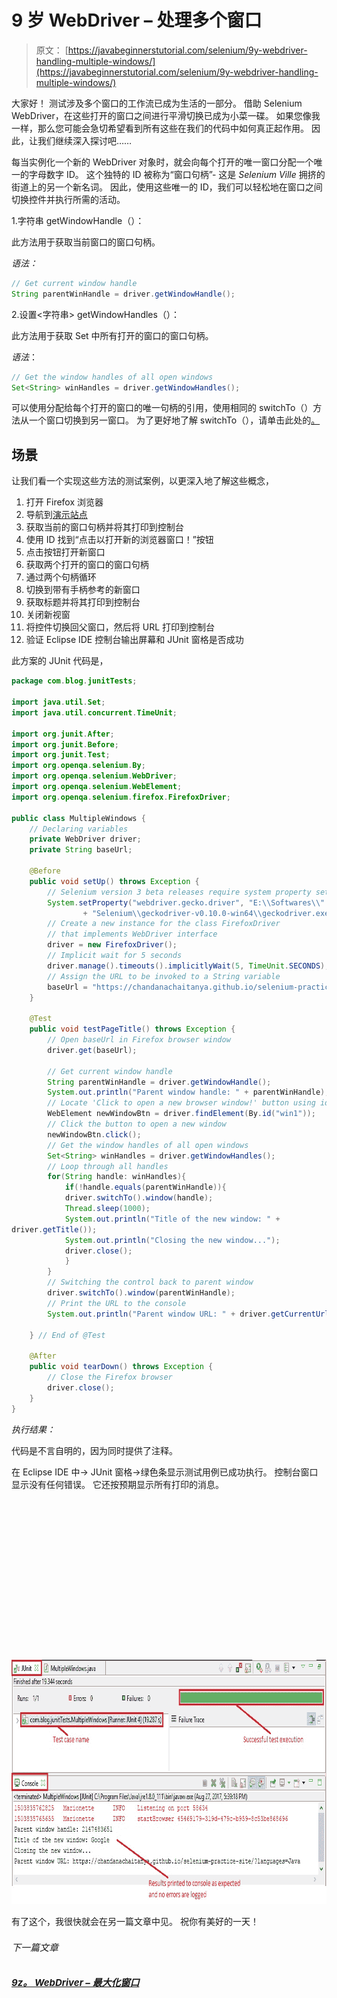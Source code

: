 # 9 岁 WebDriver – 处理多个窗口

> 原文： [https://javabeginnerstutorial.com/selenium/9y-webdriver-handling-multiple-windows/](https://javabeginnerstutorial.com/selenium/9y-webdriver-handling-multiple-windows/)

大家好！ 测试涉及多个窗口的工作流已成为生活的一部分。 借助 Selenium WebDriver，在这些打开的窗口之间进行平滑切换已成为小菜一碟。 如果您像我一样，那么您可能会急切希望看到所有这些在我们的代码中如何真正起作用。 因此，让我们继续深入探讨吧……

每当实例化一个新的 WebDriver 对象时，就会向每个打开的唯一窗口分配一个唯一的字母数字 ID。 这个独特的 ID 被称为“窗口句柄”- 这是 *Selenium Ville* 拥挤的街道上的另一个新名词。 因此，使用这些唯一的 ID，我们可以轻松地在窗口之间切换控件并执行所需的活动。

1.字符串 getWindowHandle（）：

此方法用于获取当前窗口的窗口句柄。

*语法：*

```java
// Get current window handle
String parentWinHandle = driver.getWindowHandle();
```

2.设置<字符串> getWindowHandles（）：

此方法用于获取 Set 中所有打开的窗口的窗口句柄。

*语法*：

```java
// Get the window handles of all open windows
Set<String> winHandles = driver.getWindowHandles();
```

可以使用分配给每个打开的窗口的唯一句柄的引用，使用相同的 switchTo（）方法从一个窗口切换到另一窗口。 为了更好地了解 switchTo（），请单击此处的[。](https://javabeginnerstutorial.com/selenium/9x-webdriver-handling-alerts-popup-box/)

## 场景

让我们看一个实现这些方法的测试案例，以更深入地了解这些概念，

1.  打开 Firefox 浏览器
2.  导航到[演示站点](https://chandanachaitanya.github.io/selenium-practice-site/)
3.  获取当前的窗口句柄并将其打印到控制台
4.  使用 ID 找到“点击以打开新的浏览器窗口！”按钮
5.  点击按钮打开新窗口
6.  获取两个打开的窗口的窗口句柄
7.  通过两个句柄循环
8.  切换到带有手柄参考的新窗口
9.  获取标题并将其打印到控制台
10.  关闭新视窗
11.  将控件切换回父窗口，然后将 URL 打印到控制台
12.  验证 Eclipse IDE 控制台输出屏幕和 JUnit 窗格是否成功

此方案的 JUnit 代码是，

```java
package com.blog.junitTests;

import java.util.Set;
import java.util.concurrent.TimeUnit;

import org.junit.After;
import org.junit.Before;
import org.junit.Test;
import org.openqa.selenium.By;
import org.openqa.selenium.WebDriver;
import org.openqa.selenium.WebElement;
import org.openqa.selenium.firefox.FirefoxDriver;

public class MultipleWindows {
    // Declaring variables
    private WebDriver driver;
    private String baseUrl;

    @Before
    public void setUp() throws Exception {
        // Selenium version 3 beta releases require system property set up
        System.setProperty("webdriver.gecko.driver", "E:\\Softwares\\"
                + "Selenium\\geckodriver-v0.10.0-win64\\geckodriver.exe");
        // Create a new instance for the class FirefoxDriver
        // that implements WebDriver interface
        driver = new FirefoxDriver();
        // Implicit wait for 5 seconds
        driver.manage().timeouts().implicitlyWait(5, TimeUnit.SECONDS);
        // Assign the URL to be invoked to a String variable
        baseUrl = "https://chandanachaitanya.github.io/selenium-practice-site/";
    }

    @Test
    public void testPageTitle() throws Exception {
        // Open baseUrl in Firefox browser window
        driver.get(baseUrl);

        // Get current window handle
        String parentWinHandle = driver.getWindowHandle();
        System.out.println("Parent window handle: " + parentWinHandle);
        // Locate 'Click to open a new browser window!' button using id
        WebElement newWindowBtn = driver.findElement(By.id("win1"));
        // Click the button to open a new window
        newWindowBtn.click();
        // Get the window handles of all open windows
        Set<String> winHandles = driver.getWindowHandles();
        // Loop through all handles
        for(String handle: winHandles){
            if(!handle.equals(parentWinHandle)){
            driver.switchTo().window(handle);
            Thread.sleep(1000);
            System.out.println("Title of the new window: " +
driver.getTitle());
            System.out.println("Closing the new window...");
            driver.close();
            }
        }
        // Switching the control back to parent window
        driver.switchTo().window(parentWinHandle);
        // Print the URL to the console
        System.out.println("Parent window URL: " + driver.getCurrentUrl());

    } // End of @Test

    @After
    public void tearDown() throws Exception {
        // Close the Firefox browser
        driver.close();
    }
}
```

*执行结果：*

代码是不言自明的，因为同时提供了注释。

在 Eclipse IDE 中-> JUnit 窗格->绿色条显示测试用例已成功执行。 控制台窗口显示没有任何错误。 它还按预期显示所有打印的消息。

![multiple windows eclipse output](data:image/svg+xml,%3Csvg%20xmlns='http://www.w3.org/2000/svg'%20viewBox='0%200%20819%20391'%3E%3C/svg%3E)

<noscript><img alt="multiple windows eclipse output" class="alignnone size-full wp-image-12533" height="391" src="img/bbdef2f2920307b3b20ab96a9a969b78.png" width="819"/><p>有了这个，我很快就会在另一篇文章中见。 祝你有美好的一天！</p><div class="sticky-nav" style="font-size: 15px;"><div class="sticky-nav-image"></div><div class="sticky-nav-holder"><div class="sticky-nav_item"><h6 class="heading-sm">下一篇文章</h6></div><h5 class="sticky-nav_heading " style="font-size: 15px;"><a href="https://javabeginnerstutorial.com/selenium/9z-webdriver-window-maximize/" title="9z. WebDriver – Window maximize"> 9z。 WebDriver – 最大化窗口</a></h5></div></div> </body> </html></noscript>